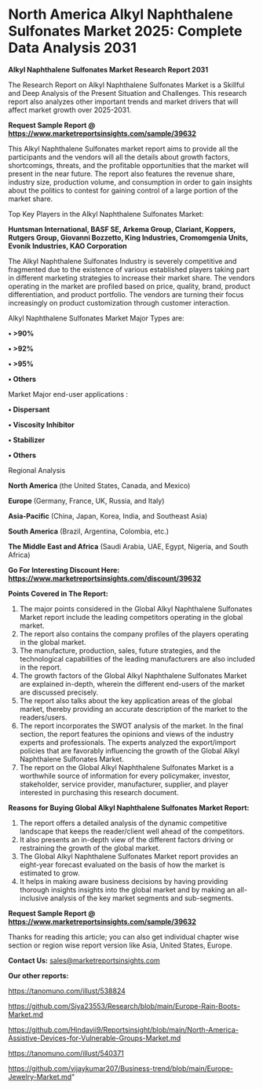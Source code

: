 # North America Alkyl Naphthalene Sulfonates Market 2025: Complete Data Analysis 2031

<strong>Alkyl Naphthalene Sulfonates Market Research Report 2031</strong>

The Research Report on Alkyl Naphthalene Sulfonates Market is a Skillful and Deep Analysis of the Present Situation and Challenges. This research report also analyzes other important trends and market drivers that will affect market growth over 2025-2031.

<strong>Request Sample Report @ <a href=https://www.marketreportsinsights.com/sample/39632>https://www.marketreportsinsights.com/sample/39632</a></strong>

This Alkyl Naphthalene Sulfonates market report aims to provide all the participants and the vendors will all the details about growth factors, shortcomings, threats, and the profitable opportunities that the market will present in the near future. The report also features the revenue share, industry size, production volume, and consumption in order to gain insights about the politics to contest for gaining control of a large portion of the market share.

Top Key Players in the Alkyl Naphthalene Sulfonates Market:

<strong>Huntsman International, BASF SE, Arkema Group, Clariant, Koppers, Rutgers Group, Giovanni Bozzetto, King Industries, Cromomgenia Units, Evonik Industries, KAO Corporation</strong>

The Alkyl Naphthalene Sulfonates Industry is severely competitive and fragmented due to the existence of various established players taking part in different marketing strategies to increase their market share. The vendors operating in the market are profiled based on price, quality, brand, product differentiation, and product portfolio. The vendors are turning their focus increasingly on product customization through customer interaction.

Alkyl Naphthalene Sulfonates Market Major Types are:

<strong>•  >90%

•  >92%

•  >95%

•  Others</strong>

Market Major end-user applications :

<strong>•  Dispersant

•  Viscosity Inhibitor

•  Stabilizer

•  Others</strong>

Regional Analysis

</u><strong><b>North America</b></strong> (the United States, Canada, and Mexico)

<strong><b>Europe </b></strong>(Germany, France, UK, Russia, and Italy)

<strong><b>Asia-Pacific</b></strong> (China, Japan, Korea, India, and Southeast Asia)

<strong><b>South America</b></strong> (Brazil, Argentina, Colombia, etc.)

<strong><b>The Middle East and Africa</b></strong> (Saudi Arabia, UAE, Egypt, Nigeria, and South Africa)

<strong>Go For Interesting Discount Here: <a href=https://www.marketreportsinsights.com/discount/39632>https://www.marketreportsinsights.com/discount/39632</a></strong>

<strong>Points Covered in The Report:</strong>
<ol>
  <li>The major points considered in the Global Alkyl Naphthalene Sulfonates Market report include the leading competitors operating in the global market.</li>
  <li>The report also contains the company profiles of the players operating in the global market.</li>
  <li>The manufacture, production, sales, future strategies, and the technological capabilities of the leading manufacturers are also included in the report.</li>
  <li>The growth factors of the Global Alkyl Naphthalene Sulfonates Market are explained in-depth, wherein the different end-users of the market are discussed precisely.</li>
  <li>The report also talks about the key application areas of the global market, thereby providing an accurate description of the market to the readers/users.</li>
  <li>The report incorporates the SWOT analysis of the market. In the final section, the report features the opinions and views of the industry experts and professionals. The experts analyzed the export/import policies that are favorably influencing the growth of the Global Alkyl Naphthalene Sulfonates Market.</li>
  <li>The report on the Global Alkyl Naphthalene Sulfonates Market is a worthwhile source of information for every policymaker, investor, stakeholder, service provider, manufacturer, supplier, and player interested in purchasing this research document.</li>
</ol>
<strong>Reasons for Buying Global Alkyl Naphthalene Sulfonates Market Report:</strong>

<ol>
  <li>The report offers a detailed analysis of the dynamic competitive landscape that keeps the reader/client well ahead of the competitors.</li>
  <li>It also presents an in-depth view of the different factors driving or restraining the growth of the global market.</li>
  <li>The Global Alkyl Naphthalene Sulfonates Market report provides an eight-year forecast evaluated on the basis of how the market is estimated to grow.</li>
  <li>It helps in making aware business decisions by having providing thorough insights insights into the global market and by making an all-inclusive analysis of the key market segments and sub-segments.</li>
</ol>
<strong>Request Sample Report @ <a href=https://www.marketreportsinsights.com/sample/39632>https://www.marketreportsinsights.com/sample/39632</a></strong>


Thanks for reading this article; you can also get individual chapter wise section or region wise report version like Asia, United States, Europe.

<strong>Contact Us:</strong>
sales@marketreportsinsights.com

<strong>Our other reports:</strong>

<a href=https://tanomuno.com/illust/538824>https://tanomuno.com/illust/538824</a>

<a href=https://github.com/Siya23553/Research/blob/main/Europe-Rain-Boots-Market.md>https://github.com/Siya23553/Research/blob/main/Europe-Rain-Boots-Market.md</a>

<a href=https://github.com/Hindavii9/Reportsinsight/blob/main/North-America-Assistive-Devices-for-Vulnerable-Groups-Market.md>https://github.com/Hindavii9/Reportsinsight/blob/main/North-America-Assistive-Devices-for-Vulnerable-Groups-Market.md</a>

<a href=https://tanomuno.com/illust/540371>https://tanomuno.com/illust/540371</a>

<a href=https://github.com/vijaykumar207/Business-trend/blob/main/Europe-Jewelry-Market.md>https://github.com/vijaykumar207/Business-trend/blob/main/Europe-Jewelry-Market.md</a>"
